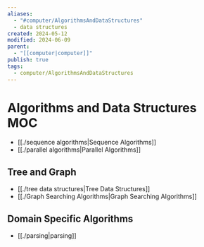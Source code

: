 ```yaml
---
aliases:
  - "#computer/AlgorithmsAndDataStructures"
  - data structures
created: 2024-05-12
modified: 2024-06-09
parent:
  - "[[computer|computer]]"
publish: true
tags:
  - computer/AlgorithmsAndDataStructures
---
```

# Algorithms and Data Structures MOC
- [[./sequence algorithms|Sequence Algorithms]]
- [[./parallel algorithms|Parallel Algorithms]]

## Tree and Graph
- [[./tree data structures|Tree Data Structures]]
- [[./Graph Searching Algorithms|Graph Searching Algorithms]]

## Domain Specific Algorithms
- [[./parsing|parsing]]